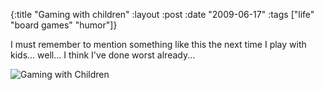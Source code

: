 {:title  "Gaming with children"
 :layout :post
 :date   "2009-06-17"
 :tags   ["life" "board games" "humor"]}

I must remember to mention something like this the next time I play with 
kids... well... I think I've done worst already...

![Gaming with Children](gaming-with-children.jpg)
